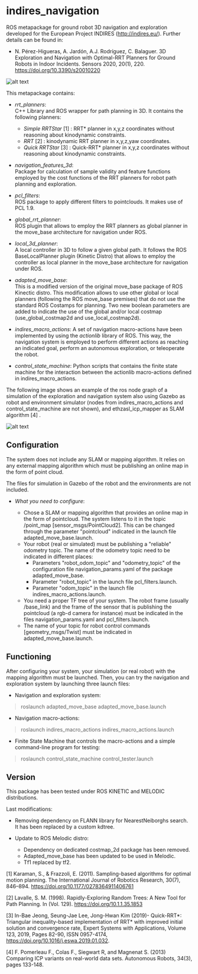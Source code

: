 # indires_navigation
ROS metapackage for ground robot 3D navigation and exploration developed for the European Project INDIRES (http://indires.eu/).
Further details can be found in:

* N. Pérez-Higueras, A. Jardón, A.J. Rodríguez, C. Balaguer. 3D Exploration and Navigation with Optimal-RRT Planners for Ground Robots in Indoor Incidents. Sensors 2020, 20(1), 220. https://doi.org/10.3390/s20010220 

![alt text](https://github.com/noeperez/indires_navigation/blob/master/indires_navigation/images/rrt_planning.png)

This metapackage contains:

* *rrt_planners*:  
C++ Library and ROS wrapper for path planning in 3D. It contains the following planners:

    - *Simple RRTStar* [1] : RRT* planner in x,y,z coordinates without reasoning about kinodynamic constraints.
    - *RRT* [2] : kinodynamic RRT planner in x,y,z,yaw coordinates.
    - *Quick RRTStar*  [3] : Quick-RRT* planner in x,y,z coordinates without reasoning about kinodynamic constraints.

* *navigation_features_3d*:  
Package for calculation of sample validity and feature functions employed by the cost functions of the RRT planners for robot path planning and exploration.

* *pcl_filters*:  
ROS package to apply different filters to pointclouds. It makes use of PCL 1.9.

* *global_rrt_planner*:   
ROS plugin that allows to employ the RRT planners as global planner in the move_base architecture for navigation under ROS.

* *local_3d_planner*:   
A local controller in 3D to follow a given global path. It follows the ROS BaseLocalPlanner plugin (Kinetic Distro) that allows to employ the controller as local planner in the move_base architecture for navigation under ROS.

* *adapted_move_base*:   
This is a modified version of the original move_base package of ROS Kinectic distro. This modification allows to use other global or local planners  (following the ROS move_base premises) that do not use the standard ROS Costamps for planning. Two new boolean parameters are added to indicate the use of the global and/or local costmap (use_global_costmap2d and use_local_costmap2d).

* *indires_macro_actions*:
A set of navigation macro-actions have been implemented by using the *actionlib* library of ROS. This way, the navigation system is employed to perform different actions as reaching an indicated goal, perform an autonomous exploration, or teleoperate the robot.

* *control_state_machine*:
Python scripts that contains the finite state machine for the interaction between the actionlib macro-actions defined in indires_macro_actions. 


The following image shows an example of the ros node graph of a simulation of the exploration and navigation system also using Gazebo as robot and environment simulator (nodes from indires_macro_actions and control_state_machine are not shown), and ethzasl_icp_mapper as SLAM algorithm [4] .

![alt text](https://github.com/noeperez/indires_navigation/blob/master/indires_navigation/images/rosgraph.png)



## Configuration

The system does not include any SLAM or mapping algorithm. It relies on any external mapping algorithm which must be publishing an online map in the form of point cloud. 


The files for simulation in Gazebo of the robot and the environments are not included. 


* *What you need to configure*:

	- Chose a SLAM or mapping algorithm that provides an online map in the form of pointcloud. The system listens to it in the topic /point_map [sensor_msgs/PointCloud2]. This can be changed through the parameter "pointcloud" indicated in the launch file adapted_move_base.launch. 
	- Your robot (real or simulated) must be publishing a "reliable" odometry topic. The name of the odometry topic need to be indicated in different places:
		- Parameters "robot_odom_topic" and "odometry_topic" of the configuration file navigation_params.yaml of the package adapted_move_base.
		- Parameter "robot_topic" in the launch file pcl_filters.launch.
		- Parameter "odom_topic" in the launch file indires_macro_actions.launch.
	- You need a proper TF tree of your system. The robot frame (usually /base_link) and the frame of the sensor that is publishing the pointcloud (a rgb-d camera for instance) must be indicated in the files navigation_params.yaml and pcl_filters.launch. 
	- The name of your topic for robot control commands [geometry_msgs/Twist] must be indicated in adapted_move_base.launch.



## Functioning

After configuring your system, your simulation (or real robot) with the mapping algorithm must be launched. Then, you can try the navigation and exploration system by launching three launch files:

* Navigation and exploration system:
> roslaunch adapted_move_base adapted_move_base.launch
* Navigation macro-actions: 
> roslaunch indires_macro_actions indires_macro_actions.launch
* Finite State Machine that controls the macro-actions and a simple command-line program for testing:
> roslaunch control_state_machine control_tester.launch 

## Version

This package has been tested under ROS KINETIC and MELODIC distributions.

Last modifications:

* Removing dependency on FLANN library for NearestNeiborghs search. It has been replaced by a custom kdtree.

* Update to ROS Melodic distro:

	- Dependency on dedicated costmap_2d package has been removed.
	- Adapted_move_base has been updated to be used in Melodic.
	- Tf1 replaced by tf2.


[1] Karaman, S., & Frazzoli, E. (2011). Sampling-based algorithms for optimal motion planning. The International Journal of Robotics Research, 30(7), 846–894. https://doi.org/10.1177/0278364911406761

[2] Lavalle, S. M. (1998). Rapidly-Exploring Random Trees: A New Tool for Path Planning. In (Vol. 129). https://doi.org/10.1.1.35.1853

[3] In-Bae Jeong, Seung-Jae Lee, Jong-Hwan Kim (2019)- Quick-RRT*: Triangular inequality-based implementation of RRT* with improved initial solution and convergence rate, Expert Systems with Applications, Volume 123, 2019, Pages 82-90, ISSN 0957-4174, https://doi.org/10.1016/j.eswa.2019.01.032.

[4] F. Pomerleau F., Colas F., Siegwart R, and Magnenat S. (2013) Comparing ICP variants on real-world data sets. Autonomous Robots, 34(3), pages 133-148.


